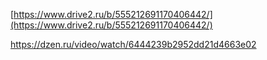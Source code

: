 [https://www.drive2.ru/b/555212691170406442/](https://www.drive2.ru/b/555212691170406442/)


https://dzen.ru/video/watch/6444239b2952dd21d4663e02
